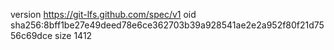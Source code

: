 version https://git-lfs.github.com/spec/v1
oid sha256:8bff1be27e49deed78e6ce362703b39a928541ae2e2a952f80f21d7556c69dce
size 1412
